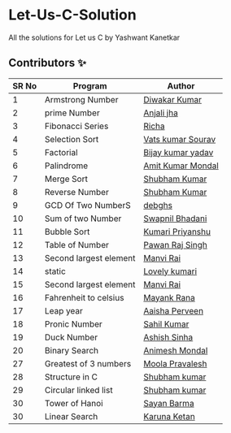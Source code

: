 # Let-Us-C-Solution

All the solutions for Let us C by Yashwant Kanetkar

## Contributors ✨

SR No   | Program | Author  
--- | --- | ---
1 | Armstrong Number | [Diwakar Kumar](https://github.com/diwakar1593)
2 | prime Number | [Anjali jha](https://github.com/Anjalijha12345)
3 | Fibonacci Series | [Richa](https://github.com/Richachoudhary853)
4 | Selection Sort   |[Vats kumar Sourav](https://github.com/Vatss9)
5 | Factorial | [Bijay kumar yadav](https://github.com/bijaykumarshiv)
6 | Palindrome | [Amit Kumar Mondal](https://github.com/Amit5620)
7 | Merge Sort | [Shubham Kumar](https://github.com/Shubham1450)
8 | Reverse Number | [Shubham Kumar](https://github.com/Shubham1450)
9 | GCD Of Two NumberS | [debghs](https://github.com/debghs)
10 | Sum of two Number | [Swapnil Bhadani](https://github.com/swapnilb102)
11 | Bubble Sort   | [Kumari Priyanshu](https://github.com/KumariPriyanshu15)
12 | Table of Number | [Pawan Raj Singh](https://github.com/pawanrajsingh2088)
13 | Second largest element | [Manvi Rai](https://github.com/manvi-rai)
14 | static   | [Lovely kumari](https://github.com/Lovely1506)
15 | Second largest element | [Manvi Rai](https://github.com/manvi-rai)
16 | Fahrenheit to celsius  | [Mayank Rana](https://github.com/mayankrana2000)
17 | Leap year  | [Aaisha Perveen](https://github.com/aaisha26)
18 | Pronic Number | [Sahil Kumar](https://github.com/SahilKumarIN)
19 | Duck Number | [Ashish Sinha](https://github.com/ashishbuster)
20 | Binary Search | [Animesh Mondal](https://github.com/animeshMondal-crypto)
27 |Greatest of 3 numbers | [Moola Pravalesh](https://github.com/MoolaPravalesh19)
28 |Structure in C | [Shubham kumar](https://github.com/Shubham1450)
29 |Circular linked list | [Shubham kumar](https://github.com/Shubham1450)
30 | Tower of Hanoi | [Sayan Barma](https://github.com/N00BSC00B)
30 | Linear Search | [Karuna Ketan](https://github.com/karunaket)